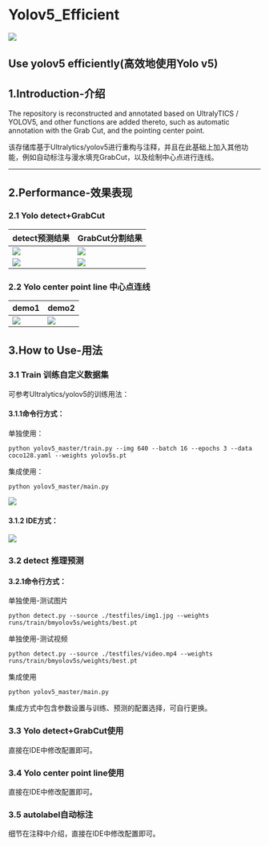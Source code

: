 # Yolov5_Efficient
![](https://img2020.cnblogs.com/blog/1571518/202111/1571518-20211105103947692-337341194.png)

Use yolov5 efficiently(高效地使用Yolo v5)
---
## 1.Introduction-介绍

The repository is reconstructed and annotated based on UltralyTICS / YOLOV5, and other functions are added thereto, such as automatic annotation with the Grab Cut, and the pointing center point.

该存储库基于Ultralytics/yolov5进行重构与注释，并且在此基础上加入其他功能，例如自动标注与漫水填充GrabCut，以及绘制中心点进行连线。

---
## 2.Performance-效果表现

### 2.1 Yolo detect+GrabCut

| detect预测结果 | GrabCut分割结果 |
| -------------- | --------------- |
|  ![](https://img2020.cnblogs.com/blog/1571518/202111/1571518-20211105110409690-1455179243.png)     |      ![](https://img2020.cnblogs.com/blog/1571518/202111/1571518-20211105110418858-940040936.png)           |
|![](https://img2020.cnblogs.com/blog/1571518/202111/1571518-20211105110426763-812179903.png) |![](https://img2020.cnblogs.com/blog/1571518/202111/1571518-20211105110435881-328445319.png)      |



### 2.2 Yolo center point line 中心点连线
| demo1                                                        | demo2                                                        |
| ------------------------------------------------------------ | ------------------------------------------------------------ |
| ![](https://img2020.cnblogs.com/blog/1571518/202111/1571518-20211105110651730-834327083.png) | ![](https://img2020.cnblogs.com/blog/1571518/202111/1571518-20211105110705075-1370353606.png) |



## 3.How to Use-用法

### 3.1 Train 训练自定义数据集

可参考Ultralytics/yolov5的训练用法：

#### 3.1.1命令行方式：

单独使用：

```shell
python yolov5_master/train.py --img 640 --batch 16 --epochs 3 --data coco128.yaml --weights yolov5s.pt
```

集成使用：

```shell
python yolov5_master/main.py
```
![](https://img2020.cnblogs.com/blog/1571518/202111/1571518-20211105111817968-708151746.png)

#### 3.1.2 IDE方式：
![](https://img2020.cnblogs.com/blog/1571518/202111/1571518-20211105112013475-1447251119.png)

### 3.2 detect 推理预测

#### 3.2.1命令行方式：

单独使用-测试图片

```shell
python detect.py --source ./testfiles/img1.jpg --weights runs/train/bmyolov5s/weights/best.pt 
```

单独使用-测试视频

```shell
python detect.py --source ./testfiles/video.mp4 --weights runs/train/bmyolov5s/weights/best.pt 
```

集成使用

```shell
python yolov5_master/main.py
```
集成方式中包含参数设置与训练、预测的配置选择，可自行更换。

### 3.3 Yolo detect+GrabCut使用

直接在IDE中修改配置即可。

### 3.4 Yolo center point line使用

直接在IDE中修改配置即可。

### 3.5 autolabel自动标注

细节在注释中介绍，直接在IDE中修改配置即可。

